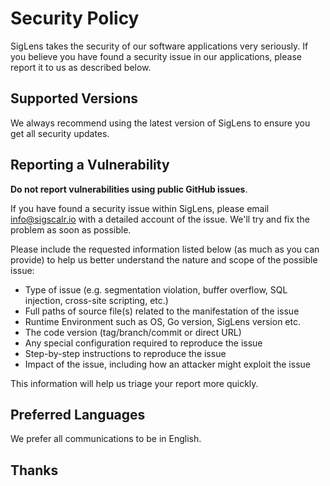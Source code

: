 # Security Policy

SigLens takes the security of our software applications very seriously. If you believe you have found a security issue in our applications, please report it to us as described below.

## Supported Versions
We always recommend using the latest version of SigLens to ensure you get all security updates.

## Reporting a Vulnerability

**Do not report vulnerabilities using public GitHub issues**. 

If you have found a security issue within SigLens, please email <info@sigscalr.io> with a detailed account of the issue. We'll try and fix the problem as soon as possible.

Please include the requested information listed below (as much as you can provide) to help us better understand the nature and scope of the possible issue:

  * Type of issue (e.g. segmentation violation, buffer overflow, SQL injection, cross-site scripting, etc.)
  * Full paths of source file(s) related to the manifestation of the issue
  * Runtime Environment such as OS, Go version, SigLens version etc.
  * The code version (tag/branch/commit or direct URL)
  * Any special configuration required to reproduce the issue
  * Step-by-step instructions to reproduce the issue
  * Impact of the issue, including how an attacker might exploit the issue

This information will help us triage your report more quickly.
 

## Preferred Languages
We prefer all communications to be in English.

## Thanks
